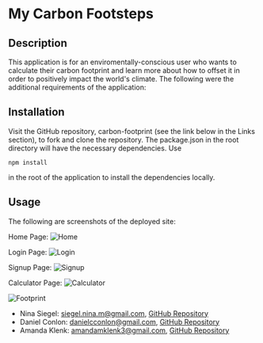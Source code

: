 # My Carbon Footsteps



## Description
This application is for an enviromentally-conscious user who wants to calculate their carbon footprint and learn more about how to offset it in order to positively impact the world's climate. The following were the additional requirements of the application:



## Installation
Visit the GitHub repository, carbon-footprint (see the link below in the Links section), to fork and clone the repository. The package.json in the root directory will have the necessary dependencies. Use
````````````
npm install
````````````
in the root of the application to install the dependencies locally.

## Usage
The following are screenshots of the deployed site:

Home Page:
![Home](/client/src/pages/assets/images/home.png)

Login Page:
![Login](/client/src/pages/assets/images/login.png)

Signup Page:
![Signup](/client/src/pages/assets/images/signup.png)

Calculator Page:
![Calculator](/client/src/pages/assets/images/calculator.png)

![Footprint](/client/src/pages/assets/images/footprint.png)


- Nina Siegel: siegel.nina.m@gmail.com, [GitHub Repository](https://github.com/nmsiegel1)
- Daniel Conlon: danielcconlon@gmail.com, [GitHub Repository](https://github.com/DanielCConlon)
- Amanda Klenk: amandamklenk3@gmail.com, [GitHub Repository](https://github.com/amklenk)
